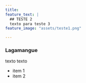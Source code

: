```yaml
---
title: 
feature_text: |
  ## TESTE 2
  texto para teste 3
feature_image: "assets/teste1.png"

---
```


### Lagamangue

texto texto 

- item 1
- item 2
